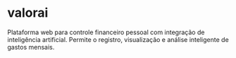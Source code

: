 # valorai
Plataforma web para controle financeiro pessoal com integração de inteligência artificial. Permite o registro, visualização e análise inteligente de gastos mensais.
